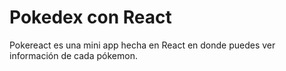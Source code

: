 # Pokedex con React
Pokereact es una mini app hecha en React en donde puedes ver información de cada pókemon.
